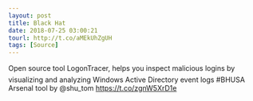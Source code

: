 ```yaml
---
layout: post
title: Black Hat
date: 2018-07-25 03:00:21
tourl: http://t.co/aMEkUhZgUH
tags: [Source]
---
```

Open source tool LogonTracer, helps you inspect malicious logins by visualizing and analyzing Windows Active Directory event logs #BHUSA Arsenal tool by @shu_tom https://t.co/zgnW5XrD1e